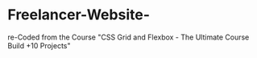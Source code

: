 # Freelancer-Website-
re-Coded from the Course "CSS Grid and Flexbox - The Ultimate Course Build +10 Projects"
